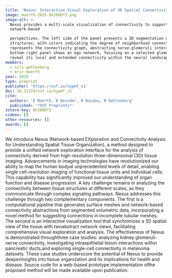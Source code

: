 ```yaml
---
title: 'Nexus: Interactive Visual Exploration of 3D Spatial Connectivity for Tissue Analysis'
image: moerth-2025-8XJ8HDYI.png
image-alt: >-
  Nexus provides a multi-scale visualization of connectivity to support tissue analysis by integrating spatial and
  network-based

  perspectives. The left side of the panel presents a 3D segmentation of glomeruli and their associated nerve
  structures, with colors indicating the degree of neighborhood connectivity.  The top-right side of the panel
  represents the connectivity graph, abstracting nerve-glomeruli interactions into a node-link representation. The
  bottom-right panel shows an ego network, focusing on a selected glomerulus (indicated with green across views) to
  reveal its local and extended connectivity within the neural landscape.
members:
  - nils-gehlenborg
  - eric-moerth
year: 2025
type: preprint
publisher: 'https://osf.io/nypmf_v1'
doi: 10.31219/osf.io/nypmf_v1
cite:
  authors: 'E Moerth, B Beinder, R Raidou, N Gehlenborg'
  published: '*OSF Preprints*'
zotero-key: 8XJ8HDYI
videos: []
other-resources: []
awards: []
---
```

We introduce Nexus (Network-based EXploration and Connectivity Analysis for Understanding Spatial Tissue Organization), a method designed to provide a unified network exploration interface for the analysis of connectivity derived from high-resolution three-dimensional (3D) tissue imaging. Advancements in imaging technologies have revolutionized our ability to map the human bodyat unprecedented levels of detail, enabling single cell-resolution imaging of functional tissue units and individual cells. This capability has significantly improved our understanding of organ function and disease progression. A key challenge remains in analyzing the connectivity between tissue structures at different scales, as they communicate through complex signaling pathways. Nexus addresses this challenge through two complementary components. The first is a computational pipeline that generates surface meshes and network-based connectivity abstractions from segmented volumetric data, incorporating a novel method for suggesting connections in incomplete tubular meshes. The second is an interactive visualization tool that synchronizes a 3D spatial view of the tissue with twoabstract network views, facilitating comprehensive visual exploration and analysis. The effectiveness of Nexus is demonstrated throughthree case studies: analyzing kidney glomeruli-nerve connectivity, investigating intraepithelial lesion interactions within pancreatic ducts,and exploring single-cell connectivity in melanoma datasets. These case studies underscore the potential of Nexus to provide deeperinsights into tissue organization and its implications for health and disease. Source code for a web-based prototype implementation ofthe proposed method will be made available upon publication.
